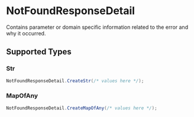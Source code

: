 # NotFoundResponseDetail

Contains parameter or domain specific information related to the error and why it occurred.


## Supported Types

### Str

```csharp
NotFoundResponseDetail.CreateStr(/* values here */);
```

### MapOfAny

```csharp
NotFoundResponseDetail.CreateMapOfAny(/* values here */);
```
